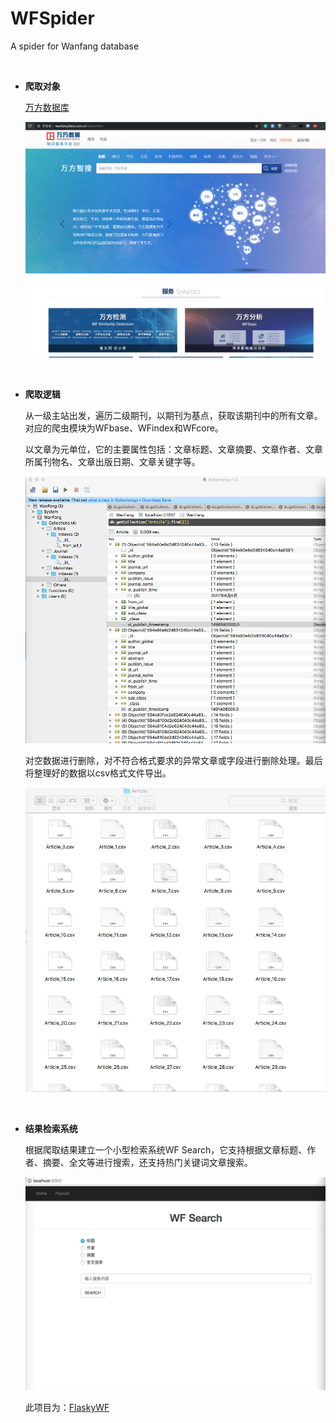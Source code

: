 # WFSpider
A spider for Wanfang database

&ensp;

- **爬取对象**

  [万方数据库](http://www.wanfangdata.com.cn/index.html)
  
  ![Demo0](https://raw.githubusercontent.com/fawks96/WFSpider/master/Demo%20pictures/Demo0.png)
  
 &ensp;
  
- **爬取逻辑**

  从一级主站出发，遍历二级期刊，以期刊为基点，获取该期刊中的所有文章。对应的爬虫模块为WFbase、WFindex和WFcore。
  
  以文章为元单位，它的主要属性包括：文章标题、文章摘要、文章作者、文章所属刊物名、文章出版日期、文章关键字等。
  
  ![Demo1](https://raw.githubusercontent.com/fawks96/WFSpider/master/Demo%20pictures/Demo1.png)
    
  对空数据进行删除，对不符合格式要求的异常文章或字段进行删除处理。最后将整理好的数据以csv格式文件导出。
  
  ![Demo2](https://raw.githubusercontent.com/fawks96/WFSpider/master/Demo%20pictures/Demo2.png)

&ensp;

- **结果检索系统**

  根据爬取结果建立一个小型检索系统WF Search，它支持根据文章标题、作者、摘要、全文等进行搜索，还支持热门关键词文章搜索。
  
  ![Demo3](https://raw.githubusercontent.com/fawks96/WFSpider/master/Demo%20pictures/Demo3.png)
  
  此项目为：[FlaskyWF](https://github.com/fawks96/FlaskyWF)

